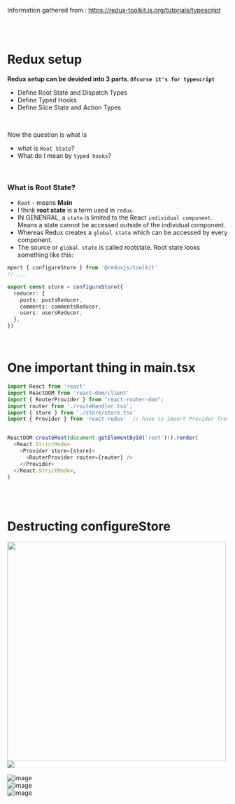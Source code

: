 Information gathered from : https://redux-toolkit.js.org/tutorials/typescript

<br>
<br>

# Redux setup 
<b> Redux setup can be devided into 3 parts. `Ofcurse it's for typescript` </b>
* Define Root State and Dispatch Types
* Define Typed Hooks
* Define Slice State and Action Types

<br>

Now the question is what is 
* what is `Root State`?
* What do I mean by `typed hooks`?

<br>

### What is Root State? 
* `Root` - means <b>Main</b>
* I think <b>root state</b> is a term used in `redux`.
* IN GENENRAL, a `state` is limited to the React `individual component`. Means a state cannot be accessed outside of the individual component.
* Whereas Redux creates a `global state` which can be accessed by every component.
* The source or `global state` is called rootstate.
Root state looks something like this:
```typescript
mport { configureStore } from '@reduxjs/toolkit'
// ...

export const store = configureStore({
  reducer: {
    posts: postsReducer,
    comments: commentsReducer,
    users: usersReducer,
  },
})
```

<br>

# One important thing in main.tsx
```typescript
import React from 'react'
import ReactDOM from 'react-dom/client'
import { RouterProvider } from "react-router-dom";
import router from './routeHandler.tsx';
import { store } from './store/store.tsx'
import { Provider } from 'react-redux'  // have to import Provider from redux in implement i


ReactDOM.createRoot(document.getElementById('root')!).render(
  <React.StrictMode>
    <Provider store={store}>
      <RouterProvider router={router} />
    </Provider>
  </React.StrictMode>,
)
```

<br>
<br>

# Destructing configureStore

<img src="https://github.com/MahinulAbid2/redux-research/assets/70069009/eb529dc5-ac37-437d-b095-48321bf33e67" style="width: 500px">
<br>
<img src="https://github.com/MahinulAbid2/redux-research/assets/70069009/620dd2b4-5664-4e5a-ad2f-25de97179459" style="max-width: 100%">

<br>

![image](https://github.com/MahinulAbid2/redux-research/assets/70069009/000d4053-dcab-4079-a9e0-0cae44143e58)
<br>
![image](https://github.com/MahinulAbid2/redux-research/assets/70069009/a87e6fc8-9d22-4892-8a11-e8187610e8f0)
<br>
![image](https://github.com/MahinulAbid2/redux-research/assets/70069009/c4c3eb39-3993-43bf-b6ff-4de16c3355fa)
















